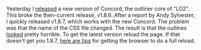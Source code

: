 Yesterday I <a href="http://scripting.com/2020/02/15.html#a161619">released</a> a new version of Concord, the outliner core of "LO2". This broke the then-current release, v1.8.6. After a report by Andy Sylvester, I quickly released v1.8.7, which works with the new Concord. The problem was that the name of the CSS file changed. The result is that the outlines <a href="http://scripting.com/images/2020/02/16/funkyScreenShot.png">looked</a> pretty horrible. To get the latest version reload the page. If that doesn't get you 1.8.7, <a href="https://en.wikipedia.org/wiki/Wikipedia:Bypass_your_cache">here are tips</a> for getting the browser to do a full reload.
